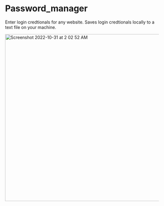 # Password_manager
Enter login credtionals for any website.
Saves login credtionals locally to a text file on your machine.

<img width="546" alt="Screenshot 2022-10-31 at 2 02 52 AM" src="https://user-images.githubusercontent.com/114730258/198950289-7131266c-14b2-424e-8029-2c0ea08b264d.png">
